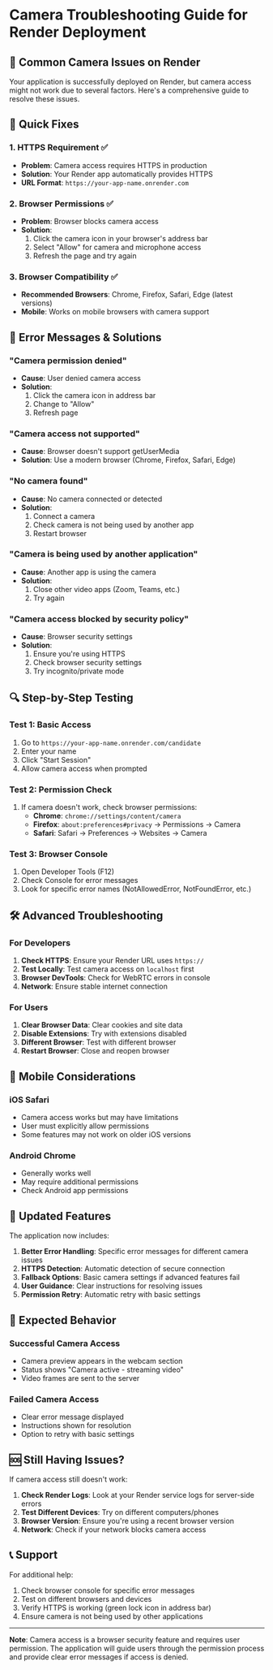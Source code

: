 # Camera Troubleshooting Guide for Render Deployment

## 🎯 **Common Camera Issues on Render**

Your application is successfully deployed on Render, but camera access might not work due to several factors. Here's a comprehensive guide to resolve these issues.

## 🔧 **Quick Fixes**

### 1. **HTTPS Requirement** ✅
- **Problem**: Camera access requires HTTPS in production
- **Solution**: Your Render app automatically provides HTTPS
- **URL Format**: `https://your-app-name.onrender.com`

### 2. **Browser Permissions** ✅
- **Problem**: Browser blocks camera access
- **Solution**: 
  1. Click the camera icon in your browser's address bar
  2. Select "Allow" for camera and microphone access
  3. Refresh the page and try again

### 3. **Browser Compatibility** ✅
- **Recommended Browsers**: Chrome, Firefox, Safari, Edge (latest versions)
- **Mobile**: Works on mobile browsers with camera support

## 🚨 **Error Messages & Solutions**

### "Camera permission denied"
- **Cause**: User denied camera access
- **Solution**: 
  1. Click the camera icon in address bar
  2. Change to "Allow"
  3. Refresh page

### "Camera access not supported"
- **Cause**: Browser doesn't support getUserMedia
- **Solution**: Use a modern browser (Chrome, Firefox, Safari, Edge)

### "No camera found"
- **Cause**: No camera connected or detected
- **Solution**: 
  1. Connect a camera
  2. Check camera is not being used by another app
  3. Restart browser

### "Camera is being used by another application"
- **Cause**: Another app is using the camera
- **Solution**: 
  1. Close other video apps (Zoom, Teams, etc.)
  2. Try again

### "Camera access blocked by security policy"
- **Cause**: Browser security settings
- **Solution**: 
  1. Ensure you're using HTTPS
  2. Check browser security settings
  3. Try incognito/private mode

## 🔍 **Step-by-Step Testing**

### Test 1: Basic Access
1. Go to `https://your-app-name.onrender.com/candidate`
2. Enter your name
3. Click "Start Session"
4. Allow camera access when prompted

### Test 2: Permission Check
1. If camera doesn't work, check browser permissions:
   - **Chrome**: `chrome://settings/content/camera`
   - **Firefox**: `about:preferences#privacy` → Permissions → Camera
   - **Safari**: Safari → Preferences → Websites → Camera

### Test 3: Browser Console
1. Open Developer Tools (F12)
2. Check Console for error messages
3. Look for specific error names (NotAllowedError, NotFoundError, etc.)

## 🛠️ **Advanced Troubleshooting**

### For Developers
1. **Check HTTPS**: Ensure your Render URL uses `https://`
2. **Test Locally**: Test camera access on `localhost` first
3. **Browser DevTools**: Check for WebRTC errors in console
4. **Network**: Ensure stable internet connection

### For Users
1. **Clear Browser Data**: Clear cookies and site data
2. **Disable Extensions**: Try with extensions disabled
3. **Different Browser**: Test with different browser
4. **Restart Browser**: Close and reopen browser

## 📱 **Mobile Considerations**

### iOS Safari
- Camera access works but may have limitations
- User must explicitly allow permissions
- Some features may not work on older iOS versions

### Android Chrome
- Generally works well
- May require additional permissions
- Check Android app permissions

## 🔄 **Updated Features**

The application now includes:

1. **Better Error Handling**: Specific error messages for different camera issues
2. **HTTPS Detection**: Automatic detection of secure connection
3. **Fallback Options**: Basic camera settings if advanced features fail
4. **User Guidance**: Clear instructions for resolving issues
5. **Permission Retry**: Automatic retry with basic settings

## 🎯 **Expected Behavior**

### Successful Camera Access
- Camera preview appears in the webcam section
- Status shows "Camera active - streaming video"
- Video frames are sent to the server

### Failed Camera Access
- Clear error message displayed
- Instructions shown for resolution
- Option to retry with basic settings

## 🆘 **Still Having Issues?**

If camera access still doesn't work:

1. **Check Render Logs**: Look at your Render service logs for server-side errors
2. **Test Different Devices**: Try on different computers/phones
3. **Browser Version**: Ensure you're using a recent browser version
4. **Network**: Check if your network blocks camera access

## 📞 **Support**

For additional help:
1. Check browser console for specific error messages
2. Test on different browsers and devices
3. Verify HTTPS is working (green lock icon in address bar)
4. Ensure camera is not being used by other applications

---

**Note**: Camera access is a browser security feature and requires user permission. The application will guide users through the permission process and provide clear error messages if access is denied.
